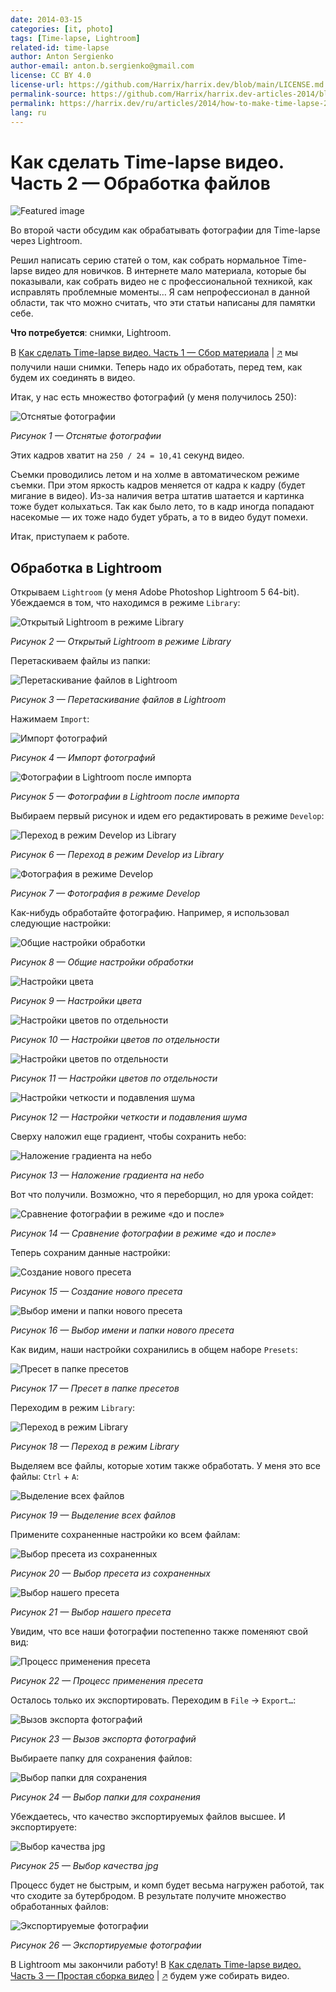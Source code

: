 ```yaml
---
date: 2014-03-15
categories: [it, photo]
tags: [Time-lapse, Lightroom]
related-id: time-lapse
author: Anton Sergienko
author-email: anton.b.sergienko@gmail.com
license: CC BY 4.0
license-url: https://github.com/Harrix/harrix.dev/blob/main/LICENSE.md
permalink-source: https://github.com/Harrix/harrix.dev-articles-2014/blob/main/how-to-make-time-lapse-2/how-to-make-time-lapse-2.md
permalink: https://harrix.dev/ru/articles/2014/how-to-make-time-lapse-2/
lang: ru
---
```


# Как сделать Time-lapse видео. Часть 2 — Обработка файлов

![Featured image](featured-image.svg)

Во второй части обсудим как обрабатывать фотографии для Time-lapse через Lightroom.

Решил написать серию статей о том, как собрать нормальное Time-lapse видео для новичков. В интернете мало материала, которые бы показывали, как собрать видео не с профессиональной техникой, как исправлять проблемные моменты… Я сам непрофессионал в данной области, так что можно считать, что эти статьи написаны для памятки себе.

**Что потребуется**: снимки, Lightroom.

В [Как сделать Time-lapse видео. Часть 1 — Сбор материала](https://github.com/Harrix/harrix.dev-articles-2014/blob/main/how-to-make-time-lapse-1/how-to-make-time-lapse-1.md) | [🡥](https://harrix.dev/ru/articles/2014/how-to-make-time-lapse-1/) мы получили наши снимки. Теперь надо их обработать, перед тем, как будем их соединять в видео.

Итак, у нас есть множество фотографий (у меня получилось 250):

![Отснятые фотографии](img/lightroom_01.png)

_Рисунок 1 — Отснятые фотографии_

Этих кадров хватит на `250 / 24 = 10,41` секунд видео.

Съемки проводились летом и на холме в автоматическом режиме съемки. При этом яркость кадров меняется от кадра к кадру (будет мигание в видео). Из-за наличия ветра штатив шатается и картинка тоже будет колыхаться. Так как было лето, то в кадр иногда попадают насекомые — их тоже надо будет убрать, а то в видео будут помехи.

Итак, приступаем к работе.

## Обработка в Lightroom

Открываем `Lightroom` (у меня Adobe Photoshop Lightroom 5 64-bit). Убеждаемся в том, что находимся в режиме `Library`:

![Открытый Lightroom в режиме Library](img/lightroom_02.png)

_Рисунок 2 — Открытый Lightroom в режиме Library_

Перетаскиваем файлы из папки:

![Перетаскивание файлов в Lightroom](img/lightroom_03.png)

_Рисунок 3 — Перетаскивание файлов в Lightroom_

Нажимаем `Import`:

![Импорт фотографий](img/lightroom_04.png)

_Рисунок 4 — Импорт фотографий_

![Фотографии в Lightroom после импорта](img/lightroom_05.png)

_Рисунок 5 — Фотографии в Lightroom после импорта_

Выбираем первый рисунок и идем его редактировать в режиме `Develop`:

![Переход в режим Develop из Library](img/lightroom_06.png)

_Рисунок 6 — Переход в режим Develop из Library_

![Фотография в режиме Develop](img/lightroom_07.png)

_Рисунок 7 — Фотография в режиме Develop_

Как-нибудь обработайте фотографию. Например, я использовал следующие настройки:

![Общие настройки обработки](img/lightroom_08.png)

_Рисунок 8 — Общие настройки обработки_

![Настройки цвета](img/lightroom_09.png)

_Рисунок 9 — Настройки цвета_

![Настройки цветов по отдельности](img/lightroom_10.png)

_Рисунок 10 — Настройки цветов по отдельности_

![Настройки цветов по отдельности](img/lightroom_11.png)

_Рисунок 11 — Настройки цветов по отдельности_

![Настройки четкости и подавления шума](img/lightroom_12.png)

_Рисунок 12 — Настройки четкости и подавления шума_

Сверху наложил еще градиент, чтобы сохранить небо:

![Наложение градиента на небо](img/lightroom_13.png)

_Рисунок 13 — Наложение градиента на небо_

Вот что получили. Возможно, что я переборщил, но для урока сойдет:

![Сравнение фотографии в режиме «до и после»](img/lightroom_14.png)

_Рисунок 14 — Сравнение фотографии в режиме «до и после»_

Теперь сохраним данные настройки:

![Создание нового пресета](img/lightroom_15.png)

_Рисунок 15 — Создание нового пресета_

![Выбор имени и папки нового пресета](img/lightroom_16.png)

_Рисунок 16 — Выбор имени и папки нового пресета_

Как видим, наши настройки сохранились в общем наборе `Presets`:

![Пресет в папке пресетов](img/lightroom_17.png)

_Рисунок 17 — Пресет в папке пресетов_

Переходим в режим `Library`:

![Переход в режим Library](img/lightroom_18.png)

_Рисунок 18 — Переход в режим Library_

Выделяем все файлы, которые хотим также обработать. У меня это все файлы: `Ctrl` + `A`:

![Выделение всех файлов](img/lightroom_19.png)

_Рисунок 19 — Выделение всех файлов_

Примените сохраненные настройки ко всем файлам:

![Выбор пресета из сохраненных](img/lightroom_20.png)

_Рисунок 20 — Выбор пресета из сохраненных_

![Выбор нашего пресета](img/lightroom_21.png)

_Рисунок 21 — Выбор нашего пресета_

Увидим, что все наши фотографии постепенно также поменяют свой вид:

![Процесс применения пресета](img/lightroom_22.png)

_Рисунок 22 — Процесс применения пресета_

Осталось только их экспортировать. Переходим в `File` → `Export…`:

![Вызов экспорта фотографий](img/lightroom_23.png)

_Рисунок 23 — Вызов экспорта фотографий_

Выбираете папку для сохранения файлов:

![Выбор папки для сохранения](img/lightroom_24.png)

_Рисунок 24 — Выбор папки для сохранения_

Убеждаетесь, что качество экспортируемых файлов высшее. И экспортируете:

![Выбор качества jpg](img/lightroom_25.png)

_Рисунок 25 — Выбор качества jpg_

Процесс будет не быстрым, и комп будет весьма нагружен работой, так что сходите за бутербродом. В результате получите множество обработанных файлов:

![Экспортируемые фотографии](img/lightroom_26.png)

_Рисунок 26 — Экспортируемые фотографии_

В Lightroom мы закончили работу! В [Как сделать Time-lapse видео. Часть 3 — Простая сборка видео](https://github.com/Harrix/harrix.dev-articles-2014/blob/main/how-to-make-time-lapse-3/how-to-make-time-lapse-3.md) | [🡥](https://harrix.dev/ru/articles/2014/how-to-make-time-lapse-3/) будем уже собирать видео.
